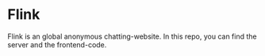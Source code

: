 # Flink
Flink is an global anonymous chatting-website. In this repo, you can find the server and the frontend-code.
